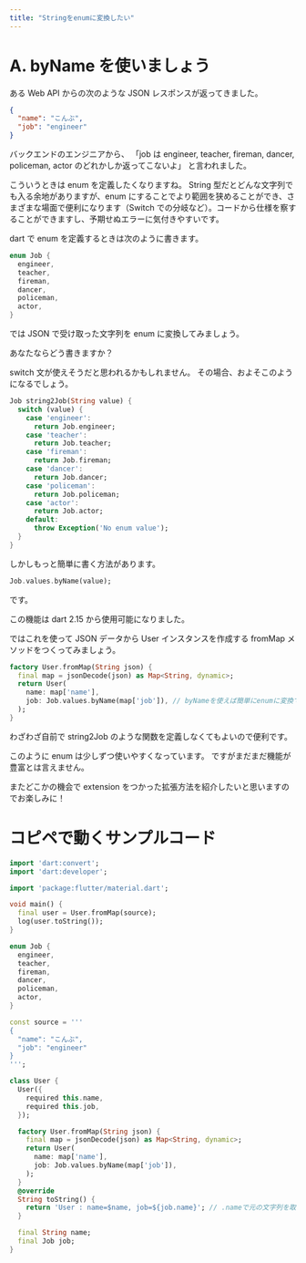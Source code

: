 ```yaml
---
title: "Stringをenumに変換したい"
---
```


# A. byName を使いましょう

ある Web API からの次のような JSON レスポンスが返ってきました。

```json
{
  "name": "こんぶ",
  "job": "engineer"
}
```

バックエンドのエンジニアから、
「job は engineer, teacher, fireman, dancer, policeman, actor のどれかしか返ってこないよ」
と言われました。

こういうときは enum を定義したくなりますね。
String 型だとどんな文字列でも入る余地がありますが、enum にすることでより範囲を狭めることができ、さまざまな場面で便利になります（Switch での分岐など）。コードから仕様を察することができますし、予期せぬエラーに気付きやすいです。

dart で enum を定義するときは次のように書きます。

```dart
enum Job {
  engineer,
  teacher,
  fireman,
  dancer,
  policeman,
  actor,
}
```

では JSON で受け取った文字列を enum に変換してみましょう。

あなたならどう書きますか？

switch 文が使えそうだと思われるかもしれません。
その場合、およそこのようになるでしょう。

```dart
Job string2Job(String value) {
  switch (value) {
    case 'engineer':
      return Job.engineer;
    case 'teacher':
      return Job.teacher;
    case 'fireman':
      return Job.fireman;
    case 'dancer':
      return Job.dancer;
    case 'policeman':
      return Job.policeman;
    case 'actor':
      return Job.actor;
    default:
      throw Exception('No enum value');
  }
}
```

しかしもっと簡単に書く方法があります。

```dart
Job.values.byName(value);
```

です。

この機能は dart 2.15 から使用可能になりました。

ではこれを使って JSON データから User インスタンスを作成する fromMap メソッドをつくってみましょう。

```dart
factory User.fromMap(String json) {
  final map = jsonDecode(json) as Map<String, dynamic>;
  return User(
    name: map['name'],
    job: Job.values.byName(map['job']), // byNameを使えば簡単にenumに変換できる。
  );
}
```

わざわざ自前で string2Job のような関数を定義しなくてもよいので便利です。

このように enum は少しずつ使いやすくなっています。
ですがまだまだ機能が豊富とは言えません。

またどこかの機会で extension をつかった拡張方法を紹介したいと思いますのでお楽しみに！

# コピペで動くサンプルコード

```dart
import 'dart:convert';
import 'dart:developer';

import 'package:flutter/material.dart';

void main() {
  final user = User.fromMap(source);
  log(user.toString());
}

enum Job {
  engineer,
  teacher,
  fireman,
  dancer,
  policeman,
  actor,
}

const source = '''
{
  "name": "こんぶ",
  "job": "engineer"
}
''';

class User {
  User({
    required this.name,
    required this.job,
  });

  factory User.fromMap(String json) {
    final map = jsonDecode(json) as Map<String, dynamic>;
    return User(
      name: map['name'],
      job: Job.values.byName(map['job']),
    );
  }
  @override
  String toString() {
    return 'User : name=$name, job=${job.name}'; // .nameで元の文字列を取り出せる。
  }

  final String name;
  final Job job;
}
```
